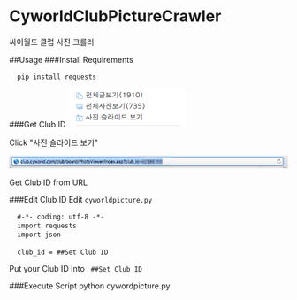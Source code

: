 # CyworldClubPictureCrawler
싸이월드 클럽 사진 크롤러

##Usage
###Install Requirements
```
  pip install requests
```

###Get Club ID
![사진 슬라이드](./imgs/img1.png) 

Click "사진 슬라이드 보기"

![Club ID](./imgs/img2.png) 

Get Club ID from URL



###Edit Club ID
Edit ```cyworldpicture.py```
```
  #-*- coding: utf-8 -*-
  import requests
  import json
  
  club_id = ##Set Club ID
```
Put your Club ID Into ``` ##Set Club ID```


###Execute Script
  python cywordpicture.py

